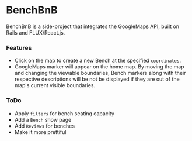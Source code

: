 # BenchBnB

BenchBnB is a side-project that integrates the GoogleMaps API, built on Rails and FLUX/React.js.

### Features

- Click on the map to create a new Bench at the specified `coordinates`.
- GoogleMaps marker will appear on the home map. By moving the map and changing the viewable boundaries, Bench markers along with their respective descriptions will be not be displayed if they are out of the map's current visible boundaries.

### ToDo

- Apply `filters` for bench seating capacity
- Add a `Bench` show page
- Add `Reviews` for benches
- Make it more prettiful
